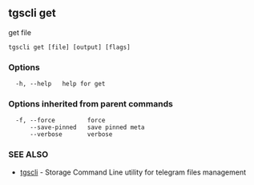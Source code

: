 ## tgscli get

get file

```
tgscli get [file] [output] [flags]
```

### Options

```
  -h, --help   help for get
```

### Options inherited from parent commands

```
  -f, --force         force
      --save-pinned   save pinned meta
      --verbose       verbose
```

### SEE ALSO

* [tgscli](tgscli.md)	 - Storage Command Line utility for telegram files management

